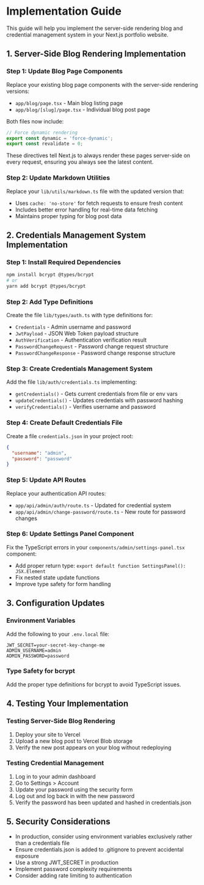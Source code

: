 # Implementation Guide

This guide will help you implement the server-side rendering blog and credential management system in your Next.js portfolio website.

## 1. Server-Side Blog Rendering Implementation

### Step 1: Update Blog Page Components

Replace your existing blog page components with the server-side rendering versions:

- `app/blog/page.tsx` - Main blog listing page
- `app/blog/[slug]/page.tsx` - Individual blog post page

Both files now include:

```typescript
// Force dynamic rendering
export const dynamic = 'force-dynamic';
export const revalidate = 0;
```

These directives tell Next.js to always render these pages server-side on every request, ensuring you always see the latest content.

### Step 2: Update Markdown Utilities

Replace your `lib/utils/markdown.ts` file with the updated version that:

- Uses `cache: 'no-store'` for fetch requests to ensure fresh content
- Includes better error handling for real-time data fetching
- Maintains proper typing for blog post data

## 2. Credentials Management System Implementation

### Step 1: Install Required Dependencies

```bash
npm install bcrypt @types/bcrypt
# or
yarn add bcrypt @types/bcrypt
```

### Step 2: Add Type Definitions

Create the file `lib/types/auth.ts` with type definitions for:

- `Credentials` - Admin username and password
- `JwtPayload` - JSON Web Token payload structure
- `AuthVerification` - Authentication verification result
- `PasswordChangeRequest` - Password change request structure
- `PasswordChangeResponse` - Password change response structure

### Step 3: Create Credentials Management System

Add the file `lib/auth/credentials.ts` implementing:

- `getCredentials()` - Gets current credentials from file or env vars
- `updateCredentials()` - Updates credentials with password hashing
- `verifyCredentials()` - Verifies username and password

### Step 4: Create Default Credentials File

Create a file `credentials.json` in your project root:

```json
{
  "username": "admin",
  "password": "password"
}
```

### Step 5: Update API Routes

Replace your authentication API routes:

- `app/api/admin/auth/route.ts` - Updated for credential system
- `app/api/admin/change-password/route.ts` - New route for password changes

### Step 6: Update Settings Panel Component

Fix the TypeScript errors in your `components/admin/settings-panel.tsx` component:

- Add proper return type: `export default function SettingsPanel(): JSX.Element`
- Fix nested state update functions
- Improve type safety for form handling

## 3. Configuration Updates

### Environment Variables

Add the following to your `.env.local` file:

```
JWT_SECRET=your-secret-key-change-me
ADMIN_USERNAME=admin
ADMIN_PASSWORD=password
```

### Type Safety for bcrypt

Add the proper type definitions for bcrypt to avoid TypeScript issues.

## 4. Testing Your Implementation

### Testing Server-Side Blog Rendering

1. Deploy your site to Vercel
2. Upload a new blog post to Vercel Blob storage
3. Verify the new post appears on your blog without redeploying

### Testing Credential Management

1. Log in to your admin dashboard
2. Go to Settings > Account
3. Update your password using the security form
4. Log out and log back in with the new password
5. Verify the password has been updated and hashed in credentials.json

## 5. Security Considerations

- In production, consider using environment variables exclusively rather than a credentials file
- Ensure credentials.json is added to .gitignore to prevent accidental exposure
- Use a strong JWT_SECRET in production
- Implement password complexity requirements
- Consider adding rate limiting to authentication
